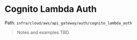 # Cognito Lambda Auth

Path: `infra/cloud/aws/api_gateway/auth/cognito_lambda_auth`

> Notes and examples TBD.
